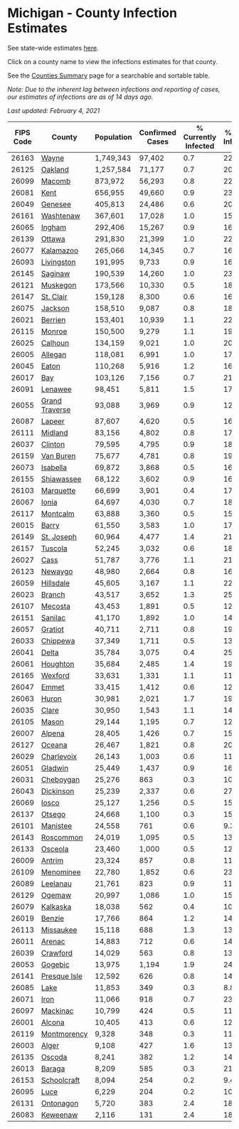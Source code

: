 # Michigan - County Infection Estimates

See state-wide estimates [here](/infections/us-mi).

Click on a county name to view the infections estimates for that county.

See the [Counties Summary](/infections/summary-counties) page for a searchable and sortable table.

*Note: Due to the inherent lag between infections and reporting of cases, our estimates of infections are as of 14 days ago.*

*Last updated: February 4, 2021*

|   FIPS Code |                           County |   Population |   Confirmed Cases |   % Currently Infected |   % Total Infected |
|-------------|----------------------------------|--------------|-------------------|------------------------|--------------------|
|       26163 |                   [Wayne](wayne) |    1,749,343 |            97,402 |                    0.7 |               22.6 |
|       26125 |               [Oakland](oakland) |    1,257,584 |            71,177 |                    0.7 |               20.7 |
|       26099 |                 [Macomb](macomb) |      873,972 |            56,293 |                    0.8 |               22.7 |
|       26081 |                     [Kent](kent) |      656,955 |            49,660 |                    0.9 |               23.4 |
|       26049 |               [Genesee](genesee) |      405,813 |            24,486 |                    0.6 |               20.2 |
|       26161 |           [Washtenaw](washtenaw) |      367,601 |            17,028 |                    1.0 |               15.5 |
|       26065 |                 [Ingham](ingham) |      292,406 |            15,267 |                    0.9 |               16.0 |
|       26139 |                 [Ottawa](ottawa) |      291,830 |            21,399 |                    1.0 |               22.0 |
|       26077 |           [Kalamazoo](kalamazoo) |      265,066 |            14,345 |                    0.7 |               16.5 |
|       26093 |         [Livingston](livingston) |      191,995 |             9,733 |                    0.9 |               16.0 |
|       26145 |               [Saginaw](saginaw) |      190,539 |            14,260 |                    1.0 |               23.8 |
|       26121 |             [Muskegon](muskegon) |      173,566 |            10,330 |                    0.5 |               18.5 |
|       26147 |           [St. Clair](st.-clair) |      159,128 |             8,300 |                    0.6 |               16.7 |
|       26075 |               [Jackson](jackson) |      158,510 |             9,087 |                    0.8 |               18.1 |
|       26021 |               [Berrien](berrien) |      153,401 |            10,939 |                    1.1 |               22.4 |
|       26115 |                 [Monroe](monroe) |      150,500 |             9,279 |                    1.1 |               19.3 |
|       26025 |               [Calhoun](calhoun) |      134,159 |             9,021 |                    1.0 |               20.5 |
|       26005 |               [Allegan](allegan) |      118,081 |             6,991 |                    1.0 |               17.8 |
|       26045 |                   [Eaton](eaton) |      110,268 |             5,916 |                    1.2 |               16.4 |
|       26017 |                       [Bay](bay) |      103,126 |             7,156 |                    0.7 |               21.3 |
|       26091 |               [Lenawee](lenawee) |       98,451 |             5,811 |                    1.5 |               17.6 |
|       26055 | [Grand Traverse](grand-traverse) |       93,088 |             3,969 |                    0.9 |               12.4 |
|       26087 |                 [Lapeer](lapeer) |       87,607 |             4,620 |                    0.5 |               16.6 |
|       26111 |               [Midland](midland) |       83,156 |             4,802 |                    0.8 |               17.4 |
|       26037 |               [Clinton](clinton) |       79,595 |             4,795 |                    0.9 |               18.5 |
|       26159 |           [Van Buren](van-buren) |       75,677 |             4,781 |                    0.8 |               19.0 |
|       26073 |             [Isabella](isabella) |       69,872 |             3,868 |                    0.5 |               16.8 |
|       26155 |         [Shiawassee](shiawassee) |       68,122 |             3,602 |                    0.9 |               16.8 |
|       26103 |           [Marquette](marquette) |       66,699 |             3,901 |                    0.4 |               17.5 |
|       26067 |                   [Ionia](ionia) |       64,697 |             4,030 |                    0.7 |               18.7 |
|       26117 |             [Montcalm](montcalm) |       63,888 |             3,360 |                    0.5 |               15.9 |
|       26015 |                   [Barry](barry) |       61,550 |             3,583 |                    1.0 |               17.3 |
|       26149 |         [St. Joseph](st.-joseph) |       60,964 |             4,477 |                    1.4 |               21.6 |
|       26157 |               [Tuscola](tuscola) |       52,245 |             3,032 |                    0.6 |               18.4 |
|       26027 |                     [Cass](cass) |       51,787 |             3,776 |                    1.1 |               21.6 |
|       26123 |               [Newaygo](newaygo) |       48,980 |             2,664 |                    0.8 |               16.2 |
|       26059 |           [Hillsdale](hillsdale) |       45,605 |             3,167 |                    1.1 |               22.0 |
|       26023 |                 [Branch](branch) |       43,517 |             3,652 |                    1.3 |               25.3 |
|       26107 |               [Mecosta](mecosta) |       43,453 |             1,891 |                    0.5 |               12.9 |
|       26151 |               [Sanilac](sanilac) |       41,170 |             1,892 |                    1.0 |               14.0 |
|       26057 |               [Gratiot](gratiot) |       40,711 |             2,711 |                    0.8 |               19.9 |
|       26033 |             [Chippewa](chippewa) |       37,349 |             1,711 |                    0.5 |               13.5 |
|       26041 |                   [Delta](delta) |       35,784 |             3,075 |                    0.4 |               25.3 |
|       26061 |             [Houghton](houghton) |       35,684 |             2,485 |                    1.4 |               19.9 |
|       26165 |               [Wexford](wexford) |       33,631 |             1,331 |                    1.1 |               11.6 |
|       26047 |                   [Emmet](emmet) |       33,415 |             1,412 |                    0.6 |               12.9 |
|       26063 |                   [Huron](huron) |       30,981 |             2,021 |                    1.7 |               19.3 |
|       26035 |                   [Clare](clare) |       30,950 |             1,543 |                    1.1 |               14.5 |
|       26105 |                   [Mason](mason) |       29,144 |             1,195 |                    0.7 |               12.1 |
|       26007 |                 [Alpena](alpena) |       28,405 |             1,426 |                    0.7 |               15.9 |
|       26127 |                 [Oceana](oceana) |       26,467 |             1,821 |                    0.8 |               20.8 |
|       26029 |         [Charlevoix](charlevoix) |       26,143 |             1,003 |                    0.6 |               11.6 |
|       26051 |               [Gladwin](gladwin) |       25,449 |             1,437 |                    0.9 |               16.8 |
|       26031 |           [Cheboygan](cheboygan) |       25,276 |               863 |                    0.3 |               10.5 |
|       26043 |           [Dickinson](dickinson) |       25,239 |             2,337 |                    0.6 |               27.3 |
|       26069 |                   [Iosco](iosco) |       25,127 |             1,256 |                    0.5 |               15.7 |
|       26137 |                 [Otsego](otsego) |       24,668 |             1,100 |                    0.3 |               15.5 |
|       26101 |             [Manistee](manistee) |       24,558 |               761 |                    0.6 |                9.3 |
|       26143 |           [Roscommon](roscommon) |       24,019 |             1,095 |                    0.5 |               13.8 |
|       26133 |               [Osceola](osceola) |       23,460 |             1,000 |                    0.5 |               12.7 |
|       26009 |                 [Antrim](antrim) |       23,324 |               857 |                    0.8 |               11.0 |
|       26109 |           [Menominee](menominee) |       22,780 |             1,852 |                    0.6 |               23.6 |
|       26089 |             [Leelanau](leelanau) |       21,761 |               823 |                    0.9 |               11.3 |
|       26129 |                 [Ogemaw](ogemaw) |       20,997 |             1,086 |                    1.0 |               15.7 |
|       26079 |             [Kalkaska](kalkaska) |       18,038 |               562 |                    0.4 |               10.1 |
|       26019 |                 [Benzie](benzie) |       17,766 |               864 |                    1.2 |               14.3 |
|       26113 |           [Missaukee](missaukee) |       15,118 |               688 |                    1.3 |               13.7 |
|       26011 |                 [Arenac](arenac) |       14,883 |               712 |                    0.6 |               14.8 |
|       26039 |             [Crawford](crawford) |       14,029 |               563 |                    0.8 |               13.5 |
|       26053 |               [Gogebic](gogebic) |       13,975 |             1,194 |                    1.9 |               24.7 |
|       26141 |     [Presque Isle](presque-isle) |       12,592 |               626 |                    0.8 |               14.9 |
|       26085 |                     [Lake](lake) |       11,853 |               349 |                    0.3 |                8.8 |
|       26071 |                     [Iron](iron) |       11,066 |               918 |                    0.7 |               23.7 |
|       26097 |             [Mackinac](mackinac) |       10,799 |               424 |                    0.5 |               11.7 |
|       26001 |                 [Alcona](alcona) |       10,405 |               413 |                    0.6 |               12.0 |
|       26119 |       [Montmorency](montmorency) |        9,328 |               348 |                    0.3 |               11.4 |
|       26003 |                   [Alger](alger) |        9,108 |               427 |                    1.6 |               13.4 |
|       26135 |                 [Oscoda](oscoda) |        8,241 |               382 |                    1.2 |               14.0 |
|       26013 |                 [Baraga](baraga) |        8,209 |               585 |                    0.3 |               21.2 |
|       26153 |       [Schoolcraft](schoolcraft) |        8,094 |               254 |                    0.2 |                9.4 |
|       26095 |                     [Luce](luce) |        6,229 |               204 |                    0.2 |               10.1 |
|       26131 |           [Ontonagon](ontonagon) |        5,720 |               383 |                    2.4 |               18.9 |
|       26083 |             [Keweenaw](keweenaw) |        2,116 |               131 |                    2.4 |               18.5 |